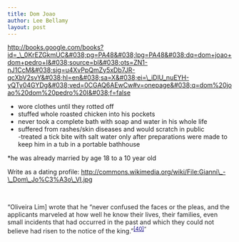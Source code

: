 ```yaml
---
title: Dom Joao
author: Lee Bellamy
layout: post
---
```

http://books.google.com/books?id=_\_0KrEZGkmUC&#038;pg=PA48&#038;lpg=PA48&#038;dq=dom+joao+dom+pedro+I&#038;source=bl&#038;ots=ZN1-nJ1CcM&#038;sig=u4XvPpQmZy5xDb7JR-qcXbV2svY&#038;hl=en&#038;sa=X&#038;ei=\_iDlU_nuEYH-yQTy04GYDg&#038;ved=0CGAQ6AEwCw#v=onepage&#038;q=dom%20joao%20dom%20pedro%20I&#038;f=false

- wore clothes until they rotted off  
- stuffed whole roasted chicken into his pockets  
- never took a complete bath with soap and water in his whole life  
- suffered from rashes/skin diseases and would scratch in public  
-treated a tick bite with salt water only after preparations were made to keep him in a tub in a portable bathhouse

*he was already married by age 18 to a 10 year old

Write as a dating profile: http://commons.wikimedia.org/wiki/File:Gianni\_-\_Dom\_Jo%C3%A3o\_VI.jpg

&nbsp;

&#8220;<span style="color: #252525;">Oliveira Lim] wrote that he &#8220;never confused the faces or the pleas, and the applicants marveled at how well he know their lives, their families, even small incidents that had occurred in the past and which they could not believe had risen to the notice of the king.&#8221;</span><sup id="cite_ref-40" class="reference" style="color: #252525;"><a style="color: #0b0080;" href="http://en.wikipedia.org/wiki/John_VI_of_Portugal#cite_note-40">[40]</a>&#8220;</sup>
